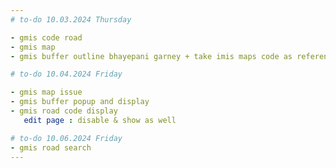 ```yaml
---
# to-do 10.03.2024 Thursday

- gmis code road
- gmis map
- gmis buffer outline bhayepani garney + take imis maps code as reference :)

# to-do 10.04.2024 Friday

- gmis map issue 
- gmis buffer popup and display
- gmis road code display 
   edit page : disable & show as well

# to-do 10.06.2024 Friday
- gmis road search
---
```

